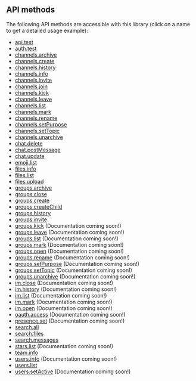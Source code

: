 ## API methods

The following API methods are accessible with this library (click on a name to get a detailed usage example):

- [api.test](https://github.com/displayce/slack/blob/master/src/CL/Slack/Resources/doc/methods/api-test.md)
- [auth.test](https://github.com/displayce/slack/blob/master/src/CL/Slack/Resources/doc/methods/auth-test.md)
- [channels.archive](https://github.com/displayce/slack/blob/master/src/CL/Slack/Resources/doc/methods/channels-archive.md)
- [channels.create](https://github.com/displayce/slack/blob/master/src/CL/Slack/Resources/doc/methods/channels-create.md)
- [channels.history](https://github.com/displayce/slack/blob/master/src/CL/Slack/Resources/doc/methods/channels-history.md)
- [channels.info](https://github.com/displayce/slack/blob/master/src/CL/Slack/Resources/doc/methods/channels-info.md)
- [channels.invite](https://github.com/displayce/slack/blob/master/src/CL/Slack/Resources/doc/methods/channels-invite.md)
- [channels.join](https://github.com/displayce/slack/blob/master/src/CL/Slack/Resources/doc/methods/channels-join.md)
- [channels.kick](https://github.com/displayce/slack/blob/master/src/CL/Slack/Resources/doc/methods/channels-kick.md)
- [channels.leave](https://github.com/displayce/slack/blob/master/src/CL/Slack/Resources/doc/methods/channels-leave.md)
- [channels.list](https://github.com/displayce/slack/blob/master/src/CL/Slack/Resources/doc/methods/channels-list.md)
- [channels.mark](https://github.com/displayce/slack/blob/master/src/CL/Slack/Resources/doc/methods/channels-mark.md)
- [channels.rename](https://github.com/displayce/slack/blob/master/src/CL/Slack/Resources/doc/methods/channels-rename.md)
- [channels.setPurpose](https://github.com/displayce/slack/blob/master/src/CL/Slack/Resources/doc/methods/channels-set-purpose.md)
- [channels.setTopic](https://github.com/displayce/slack/blob/master/src/CL/Slack/Resources/doc/methods/channels-set-topic.md)
- [channels.unarchive](https://github.com/displayce/slack/blob/master/src/CL/Slack/Resources/doc/methods/channels-unarchive.md)
- [chat.delete](https://github.com/displayce/slack/blob/master/src/CL/Slack/Resources/doc/methods/chat-delete.md)
- [chat.postMessage](https://github.com/displayce/slack/blob/master/src/CL/Slack/Resources/doc/methods/chat-post-message.md)
- [chat.update](https://github.com/displayce/slack/blob/master/src/CL/Slack/Resources/doc/methods/chat-update.md)
- [emoji.list](https://github.com/displayce/slack/blob/master/src/CL/Slack/Resources/doc/methods/emoji-list.md)
- [files.info](https://github.com/displayce/slack/blob/master/src/CL/Slack/Resources/doc/methods/files-info.md)
- [files.list](https://github.com/displayce/slack/blob/master/src/CL/Slack/Resources/doc/methods/files-list.md)
- [files.upload](https://github.com/displayce/slack/blob/master/src/CL/Slack/Resources/doc/methods/files-upload.md)
- [groups.archive](https://github.com/displayce/slack/blob/master/src/CL/Slack/Resources/doc/methods/groups-archive.md)
- [groups.close](https://github.com/displayce/slack/blob/master/src/CL/Slack/Resources/doc/methods/groups-close.md)
- [groups.create](https://github.com/displayce/slack/blob/master/src/CL/Slack/Resources/doc/methods/groups-create.md)
- [groups.createChild](https://github.com/displayce/slack/blob/master/src/CL/Slack/Resources/doc/methods/groups-create-child.md)
- [groups.history](https://github.com/displayce/slack/blob/master/src/CL/Slack/Resources/doc/methods/groups-history.md)
- [groups.invite](https://github.com/displayce/slack/blob/master/src/CL/Slack/Resources/doc/methods/groups-invite.md)
- [groups.kick](https://github.com/displayce/slack/blob/master/src/CL/Slack/Resources/doc/methods/groups-kick.md) (Documentation coming soon!)
- [groups.leave](https://github.com/displayce/slack/blob/master/src/CL/Slack/Resources/doc/methods/groups-leave.md) (Documentation coming soon!)
- [groups.list](https://github.com/displayce/slack/blob/master/src/CL/Slack/Resources/doc/methods/groups-list.md) (Documentation coming soon!)
- [groups.mark](https://github.com/displayce/slack/blob/master/src/CL/Slack/Resources/doc/methods/groups-mark.md) (Documentation coming soon!)
- [groups.open](https://github.com/displayce/slack/blob/master/src/CL/Slack/Resources/doc/methods/groups-open.md) (Documentation coming soon!)
- [groups.rename](https://github.com/displayce/slack/blob/master/src/CL/Slack/Resources/doc/methods/groups-rename.md) (Documentation coming soon!)
- [groups.setPurpose](https://github.com/displayce/slack/blob/master/src/CL/Slack/Resources/doc/methods/groups-set-purpose.md) (Documentation coming soon!)
- [groups.setTopic](https://github.com/displayce/slack/blob/master/src/CL/Slack/Resources/doc/methods/groups-set-topic.md) (Documentation coming soon!)
- [groups.unarchive](https://github.com/displayce/slack/blob/master/src/CL/Slack/Resources/doc/methods/groups-unarchive.md) (Documentation coming soon!)
- [im.close](https://github.com/displayce/slack/blob/master/src/CL/Slack/Resources/doc/methods/im-close.md) (Documentation coming soon!)
- [im.history](https://github.com/displayce/slack/blob/master/src/CL/Slack/Resources/doc/methods/im-history.md) (Documentation coming soon!)
- [im.list](https://github.com/displayce/slack/blob/master/src/CL/Slack/Resources/doc/methods/im-list.md) (Documentation coming soon!)
- [im.mark](https://github.com/displayce/slack/blob/master/src/CL/Slack/Resources/doc/methods/im-mark.md) (Documentation coming soon!)
- [im.open](https://github.com/displayce/slack/blob/master/src/CL/Slack/Resources/doc/methods/im-open.md) (Documentation coming soon!)
- [oauth.access](https://github.com/displayce/slack/blob/master/src/CL/Slack/Resources/doc/methods/oauth-access.md) (Documentation coming soon!)
- [presence.set](https://github.com/displayce/slack/blob/master/src/CL/Slack/Resources/doc/methods/presence-set.md) (Documentation coming soon!)
- [search.all](https://github.com/displayce/slack/blob/master/src/CL/Slack/Resources/doc/methods/search-all.md)
- [search.files](https://github.com/displayce/slack/blob/master/src/CL/Slack/Resources/doc/methods/search-files.md)
- [search.messages](https://github.com/displayce/slack/blob/master/src/CL/Slack/Resources/doc/methods/search-messages.md)
- [stars.list](https://github.com/displayce/slack/blob/master/src/CL/Slack/Resources/doc/methods/stars-list.md) (Documentation coming soon!)
- [team.info](https://github.com/displayce/slack/blob/master/src/CL/Slack/Resources/doc/methods/team-info.md)
- [users.info](https://github.com/displayce/slack/blob/master/src/CL/Slack/Resources/doc/methods/users-info.md) (Documentation coming soon!)
- [users.list](https://github.com/displayce/slack/blob/master/src/CL/Slack/Resources/doc/methods/users-list.md)
- [users.setActive](https://github.com/displayce/slack/blob/master/src/CL/Slack/Resources/doc/methods/users-set-active.md) (Documentation coming soon!)
